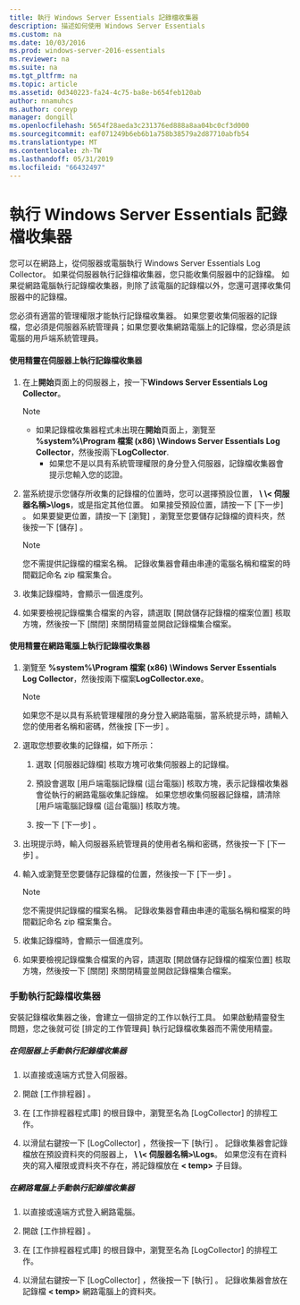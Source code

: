```yaml
---
title: 執行 Windows Server Essentials 記錄檔收集器
description: 描述如何使用 Windows Server Essentials
ms.custom: na
ms.date: 10/03/2016
ms.prod: windows-server-2016-essentials
ms.reviewer: na
ms.suite: na
ms.tgt_pltfrm: na
ms.topic: article
ms.assetid: 0d340223-fa24-4c75-ba8e-b654feb120ab
author: nnamuhcs
ms.author: coreyp
manager: dongill
ms.openlocfilehash: 5654f28aeda3c231376ed888a8aa04bc0cf3d000
ms.sourcegitcommit: eaf071249b6eb6b1a758b38579a2d87710abfb54
ms.translationtype: MT
ms.contentlocale: zh-TW
ms.lasthandoff: 05/31/2019
ms.locfileid: "66432497"
---
```

# <a name="run-the-windows-server-essentials-log-collector"></a>執行 Windows Server Essentials 記錄檔收集器
您可以在網路上，從伺服器或電腦執行 Windows Server Essentials Log Collector。 如果從伺服器執行記錄檔收集器，您只能收集伺服器中的記錄檔。 如果從網路電腦執行記錄檔收集器，則除了該電腦的記錄檔以外，您還可選擇收集伺服器中的記錄檔。  
  
 您必須有適當的管理權限才能執行記錄檔收集器。 如果您要收集伺服器的記錄檔，您必須是伺服器系統管理員；如果您要收集網路電腦上的記錄檔，您必須是該電腦的用戶端系統管理員。  
  
#### <a name="to-run-the-log-collector-on-the-server-by-using-the-wizard"></a>使用精靈在伺服器上執行記錄檔收集器  
  
1. 在上**開始**頁面上的伺服器上，按一下**Windows Server Essentials Log Collector**。  
  
   > [!NOTE]
   > - 如果記錄檔收集器程式未出現在**開始**頁面上，瀏覽至 **%system%\Program 檔案 (x86) \Windows Server Essentials Log Collector**，然後按兩下**LogCollector**.  
   >   -   如果您不是以具有系統管理權限的身分登入伺服器，記錄檔收集器會提示您輸入您的認證。  
  
2. 當系統提示您儲存所收集的記錄檔的位置時，您可以選擇預設位置，  **\\ \\< 伺服器名稱\>\logs**，或是指定其他位置。 如果接受預設位置，請按一下 [下一步]  。 如果要變更位置，請按一下 [瀏覽]  ，瀏覽至您要儲存記錄檔的資料夾，然後按一下 [儲存]  。  
  
   > [!NOTE]
   >  您不需提供記錄檔的檔案名稱。 記錄收集器會藉由串連的電腦名稱和檔案的時間戳記命名 zip 檔案集合。  
  
3. 收集記錄檔時，會顯示一個進度列。  
  
4. 如果要檢視記錄檔集合檔案的內容，請選取 [開啟儲存記錄檔的檔案位置]  核取方塊，然後按一下 [關閉]  來關閉精靈並開啟記錄檔集合檔案。  
  
#### <a name="to-run-the-log-collector-on-a-network-computer-by-using-the-wizard"></a>使用精靈在網路電腦上執行記錄檔收集器  
  
1.  瀏覽至 **%system%\Program 檔案 (x86) \Windows Server Essentials Log Collector**，然後按兩下檔案**LogCollector.exe**。  
  
    > [!NOTE]
    >  如果您不是以具有系統管理權限的身分登入網路電腦，當系統提示時，請輸入您的使用者名稱和密碼，然後按 [下一步]  。  
  
2.  選取您想要收集的記錄檔，如下所示：  
  
    1.  選取 [伺服器記錄檔]  核取方塊可收集伺服器上的記錄檔。  
  
    2.  預設會選取 [用戶端電腦記錄檔 (這台電腦)]  核取方塊，表示記錄檔收集器會從執行的網路電腦收集記錄檔。 如果您想收集伺服器記錄檔，請清除 [用戶端電腦記錄檔 (這台電腦)]  核取方塊。  
  
    3.  按一下 [下一步]  。  
  
3.  出現提示時，輸入伺服器系統管理員的使用者名稱和密碼，然後按一下 [下一步]  。  
  
4.  輸入或瀏覽至您要儲存記錄檔的位置，然後按一下 [下一步]  。  
  
    > [!NOTE]
    >  您不需提供記錄檔的檔案名稱。 記錄收集器會藉由串連的電腦名稱和檔案的時間戳記命名 zip 檔案集合。  
  
5.  收集記錄檔時，會顯示一個進度列。  
  
6.  如果要檢視記錄檔集合檔案的內容，請選取 [開啟儲存記錄檔的檔案位置]  核取方塊，然後按一下 [關閉]  來關閉精靈並開啟記錄檔集合檔案。  
  
### <a name="running-the-log-collector-manually"></a>手動執行記錄檔收集器  
 安裝記錄檔收集器之後，會建立一個排定的工作以執行工具。 如果啟動精靈發生問題，您之後就可從 [排定的工作管理員]  執行記錄檔收集器而不需使用精靈。  
  
##### <a name="to-manually-run-the-log-collector-on-the-server"></a>在伺服器上手動執行記錄檔收集器  
  
1.  以直接或遠端方式登入伺服器。  
  
2.  開啟 [工作排程器]  。  
  
3.  在 [工作排程器程式庫]  的根目錄中，瀏覽至名為 [LogCollector]  的排程工作。  
  
4.  以滑鼠右鍵按一下 [LogCollector]  ，然後按一下 [執行]  。 記錄收集器會記錄檔放在預設資料夾的伺服器上，  **\\ \\< 伺服器名稱\>\Logs**。 如果您沒有在資料夾的寫入權限或資料夾不存在，將記錄檔放在 **< temp\>** 子目錄。  
  
##### <a name="to-manually-run-the-log-collector-on-a-network-computer"></a>在網路電腦上手動執行記錄檔收集器  
  
1.  以直接或遠端方式登入網路電腦。  
  
2.  開啟 [工作排程器]  。  
  
3.  在 [工作排程器程式庫]  的根目錄中，瀏覽至名為 [LogCollector]  的排程工作。  
  
4.  以滑鼠右鍵按一下 [LogCollector]  ，然後按一下 [執行]  。 記錄收集器會放在記錄檔 **< temp\>** 網路電腦上的資料夾。
